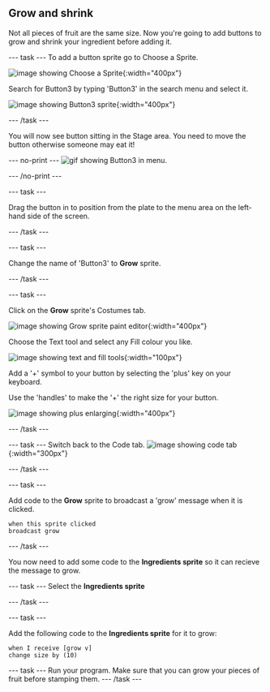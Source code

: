 ## Grow and shrink
Not all pieces of fruit are the same size. Now you're going to add buttons to grow and shrink your ingredient before adding it. 

--- task ---
To add a button sprite go to Choose a Sprite.

![image showing Choose a Sprite](images/fruit-choose-sprite.png){:width="400px"}

Search for Button3 by typing 'Button3' in the search menu and select it.

![image showing Button3 sprite](images/fruit-button3-sprite.png){:width="400px"}

--- /task ---

You will now see button sitting in the Stage area. You need to move the button otherwise someone may eat it!

--- no-print ---
![gif showing Button3 in menu](images/fruit-button3-menu.gif).

--- /no-print ---

--- task ---

Drag the button in to position from the plate to the menu area on the left-hand side of the screen.

--- /task ---

--- task ---

Change the name of 'Button3' to **Grow** sprite.

--- /task ---

--- task ---

Click on the **Grow** sprite's Costumes tab. 

![image showing Grow sprite paint editor](images/fruit-grow-paint.png){:width="400px"}

Choose the Text tool and select any Fill colour you like. 

![image showing text and fill tools](images/fruit-text-fill-tool.png){:width="100px"}

Add a '+' symbol to your button by selecting the 'plus' key on your keyboard.

Use the 'handles' to make the '+' the right size for your button. 

![image showing plus enlarging](images/fruit-grow-plus.png){:width="400px"}

--- /task ---

--- task ---
Switch back to the Code tab. 
![image showing code tab](images/fruit-code-tab.gif){:width="300px"}

--- /task ---

--- task ---

Add code to the **Grow** sprite to broadcast a 'grow' message when it is clicked. 

```blocks3
when this sprite clicked
broadcast grow
```
--- /task ---

You now need to add some code to the **Ingredients sprite** so it can recieve the message to grow.

--- task ---
Select the **Ingredients sprite** 

--- /task ---

--- task ---

Add the following code to the **Ingredients sprite** for it to grow:

```blocks3
when I receive [grow v]
change size by (10)
```

--- task ---
Run your program. Make sure that you can grow your pieces of fruit before stamping them. 
--- /task ---


